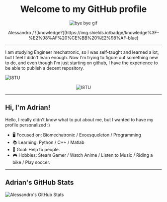 <h1 align="center">Welcome to my GitHub profile</h1>
<p align="center">
  <img src="https://i.gifer.com/I8TU.gif" alt="bye bye gif">
</p>

<p align="center">
  Alessandro / ![knowledge?](https://img.shields.io/badge/knowledge%3F-%E2%98%AF%20%CE%BB%20%E2%98%AF-blue)
</p>

---

I am studying Engineer mechatronic, so I was self-taught and learned a lot, but I feel I didn't learn enough. Now I'm trying to figure out something new to do, and even though I'm just starting on github, I have the experience to be able to publish a decent repository.

![I8TU](https://github.com/user-attachments/assets/fc1bf2eb-a2f6-45a3-9165-d713a0d1400f)
<p align="center">
  <img src="https://github.com/user-attachments/assets/fc1bf2eb-a2f6-45a3-9165-d713a0d1400f" alt="I8TU">
</p>

---

## Hi, I'm Adrian!

Hello, I really didn't know what to put about me, but I wanted to have my profile personalized :)

- 🖥️ Focused on: Biomechatronic / Exoesqueleton / Programming
- 📚 Learning: Python / C++ / Matlab
- 🎯 Goal: Help to people.
- 🎮 Hobbies: Steam Gamer / Watch Anime / Listen to Music / Riding a bike / Play soccer.

---

## Adrian's GitHub Stats

![Alessandro's GitHub Stats](https://github-readme-stats.vercel.app/api?username=your-username&show_icons=true)

